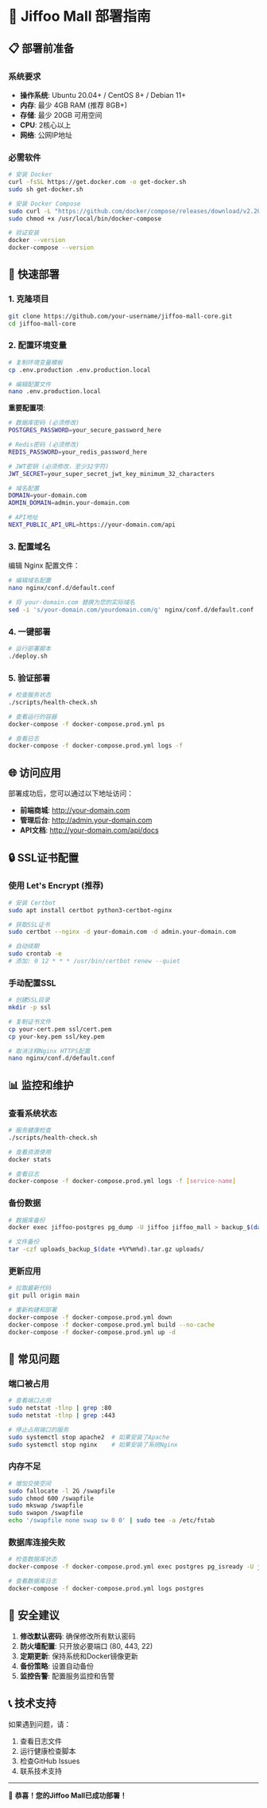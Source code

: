 # 🚀 Jiffoo Mall 部署指南

## 📋 部署前准备

### 系统要求
- **操作系统**: Ubuntu 20.04+ / CentOS 8+ / Debian 11+
- **内存**: 最少 4GB RAM (推荐 8GB+)
- **存储**: 最少 20GB 可用空间
- **CPU**: 2核心以上
- **网络**: 公网IP地址

### 必需软件
```bash
# 安装 Docker
curl -fsSL https://get.docker.com -o get-docker.sh
sudo sh get-docker.sh

# 安装 Docker Compose
sudo curl -L "https://github.com/docker/compose/releases/download/v2.20.0/docker-compose-$(uname -s)-$(uname -m)" -o /usr/local/bin/docker-compose
sudo chmod +x /usr/local/bin/docker-compose

# 验证安装
docker --version
docker-compose --version
```

## 🔧 快速部署

### 1. 克隆项目
```bash
git clone https://github.com/your-username/jiffoo-mall-core.git
cd jiffoo-mall-core
```

### 2. 配置环境变量
```bash
# 复制环境变量模板
cp .env.production .env.production.local

# 编辑配置文件
nano .env.production.local
```

**重要配置项**:
```bash
# 数据库密码 (必须修改)
POSTGRES_PASSWORD=your_secure_password_here

# Redis密码 (必须修改)
REDIS_PASSWORD=your_redis_password_here

# JWT密钥 (必须修改，至少32字符)
JWT_SECRET=your_super_secret_jwt_key_minimum_32_characters

# 域名配置
DOMAIN=your-domain.com
ADMIN_DOMAIN=admin.your-domain.com

# API地址
NEXT_PUBLIC_API_URL=https://your-domain.com/api
```

### 3. 配置域名
编辑 Nginx 配置文件：
```bash
# 编辑域名配置
nano nginx/conf.d/default.conf

# 将 your-domain.com 替换为您的实际域名
sed -i 's/your-domain.com/yourdomain.com/g' nginx/conf.d/default.conf
```

### 4. 一键部署
```bash
# 运行部署脚本
./deploy.sh
```

### 5. 验证部署
```bash
# 检查服务状态
./scripts/health-check.sh

# 查看运行的容器
docker-compose -f docker-compose.prod.yml ps

# 查看日志
docker-compose -f docker-compose.prod.yml logs -f
```

## 🌐 访问应用

部署成功后，您可以通过以下地址访问：

- **前端商城**: http://your-domain.com
- **管理后台**: http://admin.your-domain.com
- **API文档**: http://your-domain.com/api/docs

## 🔒 SSL证书配置

### 使用 Let's Encrypt (推荐)
```bash
# 安装 Certbot
sudo apt install certbot python3-certbot-nginx

# 获取SSL证书
sudo certbot --nginx -d your-domain.com -d admin.your-domain.com

# 自动续期
sudo crontab -e
# 添加: 0 12 * * * /usr/bin/certbot renew --quiet
```

### 手动配置SSL
```bash
# 创建SSL目录
mkdir -p ssl

# 复制证书文件
cp your-cert.pem ssl/cert.pem
cp your-key.pem ssl/key.pem

# 取消注释Nginx HTTPS配置
nano nginx/conf.d/default.conf
```

## 📊 监控和维护

### 查看系统状态
```bash
# 服务健康检查
./scripts/health-check.sh

# 查看资源使用
docker stats

# 查看日志
docker-compose -f docker-compose.prod.yml logs -f [service-name]
```

### 备份数据
```bash
# 数据库备份
docker exec jiffoo-postgres pg_dump -U jiffoo jiffoo_mall > backup_$(date +%Y%m%d).sql

# 文件备份
tar -czf uploads_backup_$(date +%Y%m%d).tar.gz uploads/
```

### 更新应用
```bash
# 拉取最新代码
git pull origin main

# 重新构建和部署
docker-compose -f docker-compose.prod.yml down
docker-compose -f docker-compose.prod.yml build --no-cache
docker-compose -f docker-compose.prod.yml up -d
```

## 🔧 常见问题

### 端口被占用
```bash
# 查看端口占用
sudo netstat -tlnp | grep :80
sudo netstat -tlnp | grep :443

# 停止占用端口的服务
sudo systemctl stop apache2  # 如果安装了Apache
sudo systemctl stop nginx    # 如果安装了系统Nginx
```

### 内存不足
```bash
# 增加交换空间
sudo fallocate -l 2G /swapfile
sudo chmod 600 /swapfile
sudo mkswap /swapfile
sudo swapon /swapfile
echo '/swapfile none swap sw 0 0' | sudo tee -a /etc/fstab
```

### 数据库连接失败
```bash
# 检查数据库状态
docker-compose -f docker-compose.prod.yml exec postgres pg_isready -U jiffoo

# 查看数据库日志
docker-compose -f docker-compose.prod.yml logs postgres
```

## 🚨 安全建议

1. **修改默认密码**: 确保修改所有默认密码
2. **防火墙配置**: 只开放必要端口 (80, 443, 22)
3. **定期更新**: 保持系统和Docker镜像更新
4. **备份策略**: 设置自动备份
5. **监控告警**: 配置服务监控和告警

## 📞 技术支持

如果遇到问题，请：
1. 查看日志文件
2. 运行健康检查脚本
3. 检查GitHub Issues
4. 联系技术支持

---

🎉 **恭喜！您的Jiffoo Mall已成功部署！**
